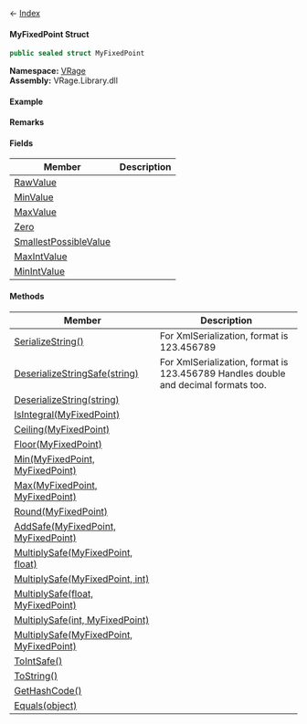 ← [Index](Api-Index)

#### MyFixedPoint Struct

```csharp
public sealed struct MyFixedPoint
```

**Namespace:** [VRage](VRage)  
**Assembly:** VRage.Library.dll

#### Example

#### Remarks

#### Fields

|Member|Description|
|---|---|
|[RawValue](VRage.MyFixedPoint.RawValue)||
|[MinValue](VRage.MyFixedPoint.MinValue)||
|[MaxValue](VRage.MyFixedPoint.MaxValue)||
|[Zero](VRage.MyFixedPoint.Zero)||
|[SmallestPossibleValue](VRage.MyFixedPoint.SmallestPossibleValue)||
|[MaxIntValue](VRage.MyFixedPoint.MaxIntValue)||
|[MinIntValue](VRage.MyFixedPoint.MinIntValue)||

#### Methods

|Member|Description|
|---|---|
|[SerializeString()](VRage.MyFixedPoint.SerializeString)|For XmlSerialization, format is 123.456789|
|[DeserializeStringSafe(string)](VRage.MyFixedPoint.DeserializeStringSafe)|For XmlSerialization, format is 123.456789 Handles double and decimal formats too.|
|[DeserializeString(string)](VRage.MyFixedPoint.DeserializeString)||
|[IsIntegral(MyFixedPoint)](VRage.MyFixedPoint.IsIntegral)||
|[Ceiling(MyFixedPoint)](VRage.MyFixedPoint.Ceiling)||
|[Floor(MyFixedPoint)](VRage.MyFixedPoint.Floor)||
|[Min(MyFixedPoint, MyFixedPoint)](VRage.MyFixedPoint.Min)||
|[Max(MyFixedPoint, MyFixedPoint)](VRage.MyFixedPoint.Max)||
|[Round(MyFixedPoint)](VRage.MyFixedPoint.Round)||
|[AddSafe(MyFixedPoint, MyFixedPoint)](VRage.MyFixedPoint.AddSafe)||
|[MultiplySafe(MyFixedPoint, float)](VRage.MyFixedPoint.MultiplySafe)||
|[MultiplySafe(MyFixedPoint, int)](VRage.MyFixedPoint.MultiplySafe)||
|[MultiplySafe(float, MyFixedPoint)](VRage.MyFixedPoint.MultiplySafe)||
|[MultiplySafe(int, MyFixedPoint)](VRage.MyFixedPoint.MultiplySafe)||
|[MultiplySafe(MyFixedPoint, MyFixedPoint)](VRage.MyFixedPoint.MultiplySafe)||
|[ToIntSafe()](VRage.MyFixedPoint.ToIntSafe)||
|[ToString()](VRage.MyFixedPoint.ToString)||
|[GetHashCode()](VRage.MyFixedPoint.GetHashCode)||
|[Equals(object)](VRage.MyFixedPoint.Equals)||

